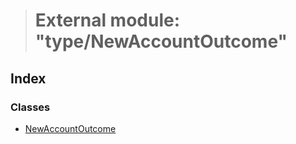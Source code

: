 > # External module: "type/NewAccountOutcome"

## Index

### Classes

* [NewAccountOutcome](../classes/_type_newaccountoutcome_.newaccountoutcome.md)